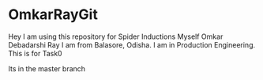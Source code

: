 # OmkarRayGit
Hey I am using this repository for Spider Inductions
Myself Omkar Debadarshi Ray
I am from Balasore, Odisha.
I am in Production Engineering.
This is for Task0

Its in the master branch
